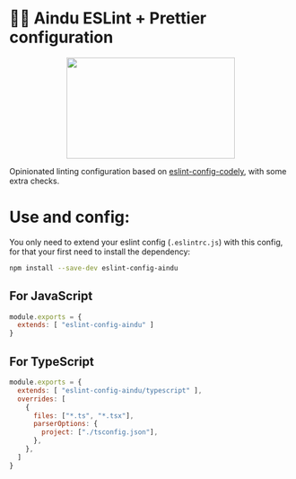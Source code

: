 👮‍♂️ Aindu ESLint + Prettier configuration
===
<p align="center">
    <img src="https://avatars.githubusercontent.com/u/121467350?s=400&u=c2cd1b3deea96ddb8dae7cec440d50791907202f&v=4" width="300px" height="180px"
/>
</p>

Opinionated linting configuration based on [eslint-config-codely](https://github.com/CodelyTV/eslint-config-codely), with some extra checks.

# Use and config:
You only need to extend your eslint config (`.eslintrc.js`) with this config, for that your first need to install the dependency:

```sh
npm install --save-dev eslint-config-aindu
```

## For JavaScript
```js
module.exports = {
  extends: [ "eslint-config-aindu" ]
}
```
## For TypeScript
```js
module.exports = {
  extends: [ "eslint-config-aindu/typescript" ],
  overrides: [
    {
      files: ["*.ts", "*.tsx"],
      parserOptions: {
        project: ["./tsconfig.json"],
      },
    },
  ]
}
```